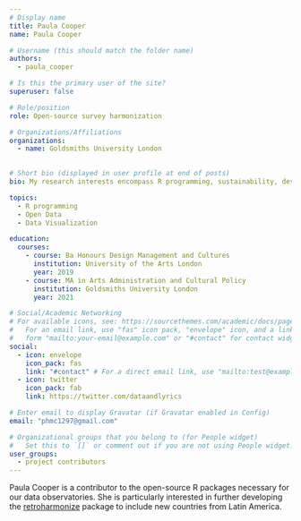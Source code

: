 ```yaml
---
# Display name
title: Paula Cooper
name: Paula Cooper

# Username (this should match the folder name)
authors:
  - paula_cooper

# Is this the primary user of the site?
superuser: false

# Role/position
role: Open-source survey harmonization

# Organizations/Affiliations
organizations:
  - name: Goldsmiths University London
    

# Short bio (displayed in user profile at end of posts)
bio: My research interests encompass R programming, sustainability, design and music management.

topics:
  - R programming
  - Open Data
  - Data Visualization

education:
  courses:
    - course: Ba Honours Design Management and Cultures
      institution: University of the Arts London
      year: 2019
    - course: MA in Arts Administration and Cultural Policy
      institution: Goldsmiths University London
      year: 2021

# Social/Academic Networking
# For available icons, see: https://sourcethemes.com/academic/docs/page-builder/#icons
#   For an email link, use "fas" icon pack, "envelope" icon, and a link in the
#   form "mailto:your-email@example.com" or "#contact" for contact widget.
social:
  - icon: envelope
    icon_pack: fas
    link: "#contact" # For a direct email link, use "mailto:test@example.org".
  - icon: twitter
    icon_pack: fab
    link: https://twitter.com/dataandlyrics

# Enter email to display Gravatar (if Gravatar enabled in Config)
email: "phmc1297@gmail.com"

# Organizational groups that you belong to (for People widget)
#   Set this to `[]` or comment out if you are not using People widget.
user_groups:
  - project contributors
---
```


Paula Cooper is a contributor to the open-source R packages necessary for our data observatories. She is particularly interested in further developing the [retroharmonize](https://retroharmonize.dataobservatory.eu/) package to include new countries from Latin America. 
